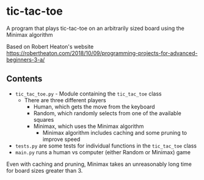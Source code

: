 # tic-tac-toe

A program that plays tic-tac-toe on an arbitrarily sized board using the Minimax algorithm

Based on Robert Heaton's website https://robertheaton.com/2018/10/09/programming-projects-for-advanced-beginners-3-a/

## Contents
  - `tic_tac_toe.py` - Module containing the `tic_tac_toe` class
	  - There are three different players
		-  Human, which gets the move from the keyboard
		- Random, which randomly selects from one of the available squares
		- Minimax, which uses the Minimax algorithm
		  - Minimax algorithm includes caching and some pruning to improve speed
  - `tests.py` are some tests for individual functions in the `tic_tac_toe` class
  - `main.py` runs a human vs computer (either Random or Minimax) game

Even with caching and pruning, Minimax takes an unreasonably long time for board sizes greater than 3.
